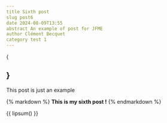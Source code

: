 ```yaml
---
title Sixth post
slug post6
date 2024-08-09T13:55
abstract An example of post for JFME
author Clément Becquet
category test 1
---
```

{

}
---

This post is just an example

{% markdown %}
**This is my sixth post !** 
{% endmarkdown %}

{{ lipsum() }}